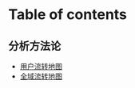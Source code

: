 # Table of contents

## 分析方法论

* [用户流转地图](README.md)
* [全域流转地图](fen-xi-fang-fa-lun/quan-yu-liu-zhuan-di-tu.md)
